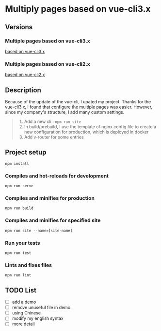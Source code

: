 # Multiply pages based on vue-cli3.x

## Versions
### Multiple pages based on vue-cli3.x
[based on vue-cli3.x](https://github.com/sknightq/vue-mpc/tree/master)
### Multiple pages based on vue-cli2.x
[based on vue-cli2.x](https://github.com/sknightq/vue-mpc/tree/vue-cli2.x)

## Description
Because of the update of the vue-cli, I upated my project. Thanks for the vue-cli3.x, I found that configure the multiple pages was easier. However, since my company's structure, I add many custom settings.
> 1. Add a new cli : `npm run site`
> 2. In build/prebuild, I use the template of nginx config file to create a new configuration for production, which is deployed in docker
> 3. Add v-router for some entries     

## Project setup
```
npm install
```

### Compiles and hot-reloads for development
```
npm run serve
```

### Compiles and minifies for production
```
npm run build
```
### Compiles and minifies for specified site
```
npm run site --name=[site-name]
```

### Run your tests
```
npm run test
```

### Lints and fixes files
```
npm run lint
```
## TODO List
- [ ] add a demo
- [ ] remove unuseful file in demo
- [ ] using Chinese
- [ ] modify my english syntax
- [ ] more detail